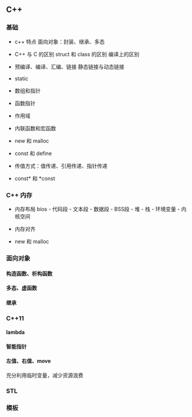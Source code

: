 ## C++

### 基础

- c++ 特点
面向对象：封装、继承、多态

- C++ 与 C 的区别
struct 和 class 的区别
编译上的区别

- 预编译、编译、汇编、链接
静态链接与动态链接

- static

- 数组和指针

- 函数指针

- 作用域

- 内联函数和宏函数

- new 和 malloc

- const 和 define

- 传值方式：值传递、引用传递、指针传递

- const* 和 *const 

### C++ 内存

- 内存布局
bios - 代码段 - 文本段 - 数据段 - BSS段 - 堆 - 栈 - 环境变量 - 内核空间

- 内存对齐

- new 和 malloc

### 面向对象

#### 构造函数、析构函数

#### 多态、虚函数

#### 继承

### C++11

#### lambda 

#### 智能指针

#### 左值、右值、move
充分利用临时变量，减少资源浪费

### STL

### 模板
